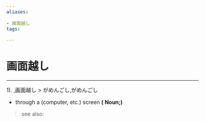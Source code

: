 ```yaml
---
aliases:
    
- 画面越し
tags:
    
---
```


# 画面越し
---
1).
,画面越し > がめんごし,がめんごし

- through a (computer, etc.) screen
**( Noun;)**
> see also: 
            